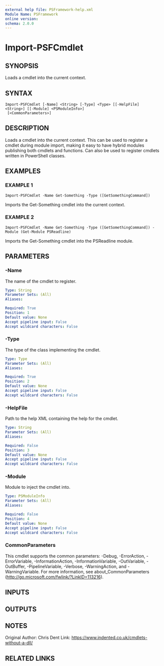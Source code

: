 ```yaml
---
external help file: PSFramework-help.xml
Module Name: PSFramework
online version:
schema: 2.0.0
---
```


# Import-PSFCmdlet

## SYNOPSIS
Loads a cmdlet into the current context.

## SYNTAX

```
Import-PSFCmdlet [-Name] <String> [-Type] <Type> [[-HelpFile] <String>] [[-Module] <PSModuleInfo>]
 [<CommonParameters>]
```

## DESCRIPTION
Loads a cmdlet into the current context.
This can be used to register a cmdlet during module import, making it easy to have hybrid modules publishing both cmdlets and functions.
Can also be used to register cmdlets written in PowerShell classes.

## EXAMPLES

### EXAMPLE 1
```
Import-PSFCmdlet -Name Get-Something -Type ([GetSomethingCommand])
```

Imports the Get-Something cmdlet into the current context.

### EXAMPLE 2
```
Import-PSFCmdlet -Name Get-Something -Type ([GetSomethingCommand]) -Module (Get-Module PSReadline)
```

Imports the Get-Something cmdlet into the PSReadline module.

## PARAMETERS

### -Name
The name of the cmdlet to register.

```yaml
Type: String
Parameter Sets: (All)
Aliases:

Required: True
Position: 1
Default value: None
Accept pipeline input: False
Accept wildcard characters: False
```

### -Type
The type of the class implementing the cmdlet.

```yaml
Type: Type
Parameter Sets: (All)
Aliases:

Required: True
Position: 2
Default value: None
Accept pipeline input: False
Accept wildcard characters: False
```

### -HelpFile
Path to the help XML containing the help for the cmdlet.

```yaml
Type: String
Parameter Sets: (All)
Aliases:

Required: False
Position: 3
Default value: None
Accept pipeline input: False
Accept wildcard characters: False
```

### -Module
Module to inject the cmdlet into.

```yaml
Type: PSModuleInfo
Parameter Sets: (All)
Aliases:

Required: False
Position: 4
Default value: None
Accept pipeline input: False
Accept wildcard characters: False
```

### CommonParameters
This cmdlet supports the common parameters: -Debug, -ErrorAction, -ErrorVariable, -InformationAction, -InformationVariable, -OutVariable, -OutBuffer, -PipelineVariable, -Verbose, -WarningAction, and -WarningVariable. For more information, see about_CommonParameters (http://go.microsoft.com/fwlink/?LinkID=113216).

## INPUTS

## OUTPUTS

## NOTES
Original Author: Chris Dent
Link: https://www.indented.co.uk/cmdlets-without-a-dll/

## RELATED LINKS
